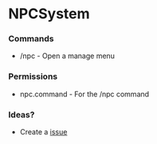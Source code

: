 # NPCSystem

### Commands ###
- /npc - Open a manage menu

### Permissions ###
- npc.command - For the /npc command

### Ideas? ###
- Create a [issue](https://github.com/r3pt1s/NPCSystem/issues/new)
